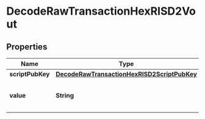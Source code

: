 

# DecodeRawTransactionHexRISD2Vout


## Properties

| Name | Type | Description | Notes |
|------------ | ------------- | ------------- | -------------|
|**scriptPubKey** | [**DecodeRawTransactionHexRISD2ScriptPubKey**](DecodeRawTransactionHexRISD2ScriptPubKey.md) |  |  |
|**value** | **String** | Represents the sent/received amount. |  [optional] |



